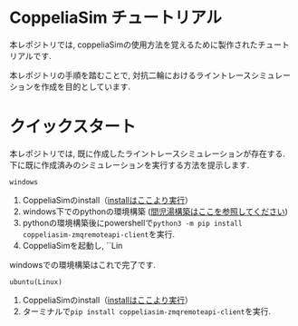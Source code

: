 # CoppeliaSim チュートリアル

本レポジトリでは, coppeliaSimの使用方法を覚えるために製作されたチュートリアルです.

本レポジトリの手順を踏むことで, 対抗二輪におけるライントレースシミュレーションを作成を目的としています.

# クイックスタート

本レポジトリでは, 既に作成したライントレースシミュレーションが存在する.</br>
下に既に作成済みのシミュレーションを実行する方法を提示します.

``windows``</br>
1. CoppeliaSimのinstall（[installはここより実行](https://www.coppeliarobotics.com/downloads)）
2. windows下でのpythonの環境構築 ([間児湯構築はここを参照してください](https://www.python.jp/python_vscode/windows/setup/index.html))
3. pythonの環境構築後にpowershellで```python3 -m pip install coppeliasim-zmqremoteapi-client```を実行.
4. CoppeliaSimを起動し, ``Lin


windowsでの環境構築はこれで完了です.

``ubuntu(Linux)``

1. CoppeliaSimのinstall（[installはここより実行](https://www.coppeliarobotics.com/downloads)）
2. ターミナルで```pip install coppeliasim-zmqremoteapi-client```を実行.

